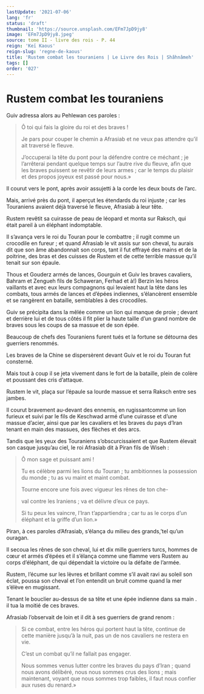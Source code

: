 ```yaml
---
lastUpdate: '2021-07-06'
lang: 'fr'
status: 'draft'
thumbnail: 'https://source.unsplash.com/EFm7JpD9jy8'
image: 'EFm7JpD9jy8.jpeg'
source: tome II - livre des rois - P. 44
reign: 'Keï Kaous'
reign-slug: 'regne-de-kaous'
title: 'Rustem combat les touraniens | Le Livre des Rois | Shâhnâmeh'
tags: []
order: '027'
---
```


<!-- LTeX: language=fr -->

# Rustem combat les touraniens

Guiv adressa alors au Pehlewan ces paroles :

> Ô toi qui fais la gloire du roi et des braves !
>
> Je pars pour couper le chemin a Afrasiab et ne veux pas attendre qu’il ait traversé le fleuve.
>
> J’occuperai la tête du pont pour la défendre contre ce méchant ; je l’arrêterai pendant quelque temps sur l’autre rive du fleuve, afin que les braves puissent se revêtir de leurs armes ; car le temps du plaisir et des propos joyeux est passé pour nous.»

Il courut vers le pont, après avoir assujetti à la corde les deux bouts de l’arc.

Mais, arrivé près du pont, il aperçut les étendards du roi injuste ; car les Touraniens avaient déjà traversé le fleuve, Afrasiab à leur tête.

Rustem revêtit sa cuirasse de peau de léopard et monta sur Raksch, qui était pareil à un éléphant indomptable.

Il s’avança vers le roi du Touran pour le combattre ; il rugit comme un crocodile en fureur ; et quand Afrasiab le vit assis sur son cheval, tu aurais dit que son âme abandonnait son corps, tant il fut effrayé des mains et de la poitrine, des bras et des cuisses de Rustem et de cette terrible massue qu’il tenait sur son épaule.

Thous et Gouderz armés de lances, Gourguin et Guiv les braves cavaliers, Bahram et Zengueh fils de Schaweran, Ferhad et à!) Berzin les héros vaillants et avec eux leurs compagnons qui levaient haut la tête dans les combats, tous armés de lances et d’épées indiennes, s’élancèrent ensemble et se rangèrent en bataille, semblables à des crocodiles.

Guiv se précipita dans la mêlée comme un lion qui manque de proie ; devant et derrière lui et de tous côtés il fit plier la haute taille d’un grand nombre de braves sous les coups de sa massue et de son épée.

Beaucoup de chefs des Touraniens furent tués et la fortune se détourna des guerriers renommés.

Les braves de la Chine se dispersèrent devant Guiv et le roi du Touran fut consterné.

Mais tout à coup il se jeta vivement dans le fort de la bataille, plein de colère et poussant des cris d’attaque.

Rustem le vit, plaça sur l’épaule sa lourde massue et serra Raksch entre ses jambes.

Il courut bravement au-devant des ennemis, en rugissantcomme un lion furieux et suivi par le fils de Keschwad armé d’une cuirasse et d’une massue d’acier, ainsi que par les cavaliers et les braves du pays d’Iran tenant en main des massues, des flèches et des arcs.

Tandis que les yeux des Touraniens s’obscurcissaient et que Rustem élevait son casque jusqu’au ciel, le roi Afrasiab dit à Piran fils de Wiseh :

> Ô mon sage et puissant ami !
>
> Tu es célèbre parmi les lions du Touran ; tu ambitionnes la possession du monde ; tu as vu maint et maint combat.
>
> Tourne encore une fois avec vigueur les rênes de ton che-
>
> val contre les Iraniens ; va et délivre d’eux ce pays.
>
> Si tu peux les vaincre, l’Iran t’appartiendra ; car tu as le corps d’un éléphant et la griffe d’un lion.»

Piran, à ces paroles d’Afrasiab, s’élança du milieu des grands,’tel qu’un ouragan.

Il secoua les rênes de son cheval, lui et dix mille guerriers turcs, hommes de cœur et armés d’épées et il s’élança comme une flamme vers Rustem au corps d’éléphant, de qui dépendait la victoire ou la défaite de l’armée.

Rustem, l’écume sur les lèvres et brillant comme s’il avait ravi au soleil son éclat, poussa son cheval et l’on entendit un bruit comme quand la mer s’élève en mugissant.

Tenant le bouclier au-dessus de sa tête et une épée indienne dans sa main .
il tua la moitié de ces braves.

Afrasiab l’observait de loin et il dit à ses guerriers de grand renom :

> Si ce combat, entre les héros qui portent haut la tête, continue de cette manière jusqu’à la nuit, pas un de nos cavaliers ne restera en vie.
>
> C’est un combat qu’il ne fallait pas engager.
>
> Nous sommes venus lutter contre les braves du pays d’Iran ; quand nous avons délibéré, nous nous sommes crus des lions ; mais maintenant, voyant que nous sommes trop faibles, il faut nous confier aux ruses du renard.»
